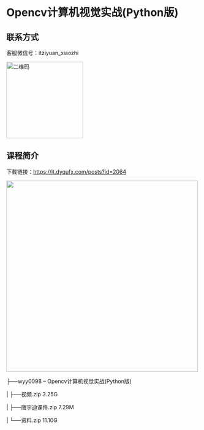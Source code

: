 # Opencv计算机视觉实战(Python版)

## 联系方式

客服微信号：itziyuan_xiaozhi

<img src="https://ziyuanyun.oss-cn-guangzhou.aliyuncs.com/common/20240614073449/666b82192834a.jpg" width="200" height="200" alt="二维码">

## 课程简介

下载链接：https://it.dyqufx.com/posts?id=2064

<img src="https://ziyuanyun.oss-cn-guangzhou.aliyuncs.com/yun/20240515183640/66449038e1c9e.jpg" width="500" alt="">

  ├──wyy0098 &#8211; Opencv计算机视觉实战(Python版)

 | ├──视频.zip 3.25G

 | ├──唐宇迪课件.zip 7.29M

 | └──资料.zip 11.10G

  